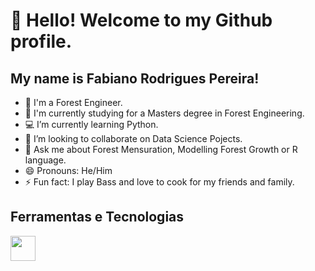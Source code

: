 # 👋 Hello! Welcome to my Github profile.
## My name is Fabiano Rodrigues Pereira!


- 🌳 I'm a Forest Engineer.
- 📘 I'm currently studying for a Masters degree in Forest Engineering.
- 💻 I’m currently learning Python.
- 👯 I’m looking to collaborate on Data Science Pojects.
- 💬 Ask me about Forest Mensuration, Modelling Forest Growth or R language.
- 😄 Pronouns: He/Him
- ⚡ Fun fact: I play Bass and love to cook for my friends and family.

## Ferramentas e Tecnologias

<img src="https://cdn.jsdelivr.net/gh/devicons/devicon/icons/rstudio/rstudio-original.svg" width="40" height="40"/>
